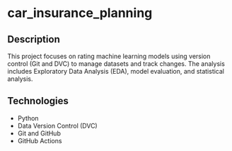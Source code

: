 # car_insurance_planning

## Description
This project focuses on rating machine learning models using version control (Git and DVC) to manage datasets and track changes. The analysis includes Exploratory Data Analysis (EDA), model evaluation, and statistical analysis.

## Technologies
- Python
- Data Version Control (DVC)
- Git and GitHub
- GitHub Actions